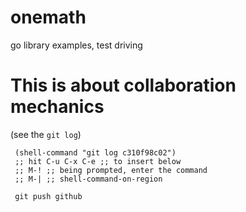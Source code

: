 onemath
=======

go library examples, test driving

This is about collaboration mechanics
=====================================

(see the `git log`)

     (shell-command "git log c310f98c02")
     ;; hit C-u C-x C-e ;; to insert below
     ;; M-! ;; being prompted, enter the command
     ;; M-| ;; shell-command-on-region

     git push github